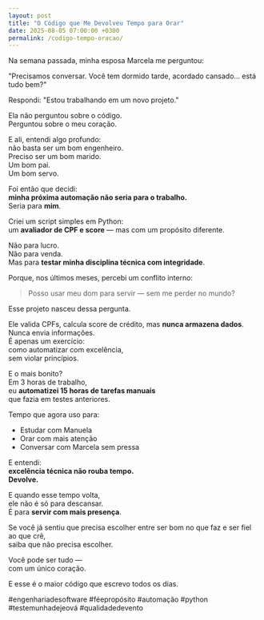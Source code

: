 ```yaml
---
layout: post
title: "O Código que Me Devolveu Tempo para Orar"
date: 2025-08-05 07:00:00 +0300
permalink: /codigo-tempo-oracao/
---
```


Na semana passada, minha esposa Marcela me perguntou:

"Precisamos conversar. Você tem dormido tarde, acordado cansado… está tudo bem?"

Respondi: "Estou trabalhando em um novo projeto."

Ela não perguntou sobre o código.  
Perguntou sobre o meu coração.

E ali, entendi algo profundo:  
não basta ser um bom engenheiro.  
Preciso ser um bom marido.  
Um bom pai.  
Um bom servo.

Foi então que decidi:  
**minha próxima automação não seria para o trabalho.**  
Seria para **mim**.

Criei um script simples em Python:  
um **avaliador de CPF e score** — mas com um propósito diferente.

Não para lucro.  
Não para venda.  
Mas para **testar minha disciplina técnica com integridade**.

Porque, nos últimos meses, percebi um conflito interno:

> Posso usar meu dom para servir — sem me perder no mundo?

Esse projeto nasceu dessa pergunta.

Ele valida CPFs, calcula score de crédito, mas **nunca armazena dados**.  
Nunca envia informações.  
É apenas um exercício:  
como automatizar com excelência,  
sem violar princípios.

E o mais bonito?  
Em 3 horas de trabalho,  
eu **automatizei 15 horas de tarefas manuais**  
que fazia em testes anteriores.

Tempo que agora uso para:
- Estudar com Manuela
- Orar com mais atenção
- Conversar com Marcela sem pressa

E entendi:  
**excelência técnica não rouba tempo.**  
**Devolve.**

E quando esse tempo volta,  
ele não é só para descansar.  
É para **servir com mais presença**.

Se você já sentiu que precisa escolher entre ser bom no que faz e ser fiel ao que crê,  
saiba que não precisa escolher.

Você pode ser tudo —  
com um único coração.

E esse é o maior código que escrevo todos os dias.

#engenhariadesoftware #féepropósito #automação #python #testemunhadejeová #qualidadedevento